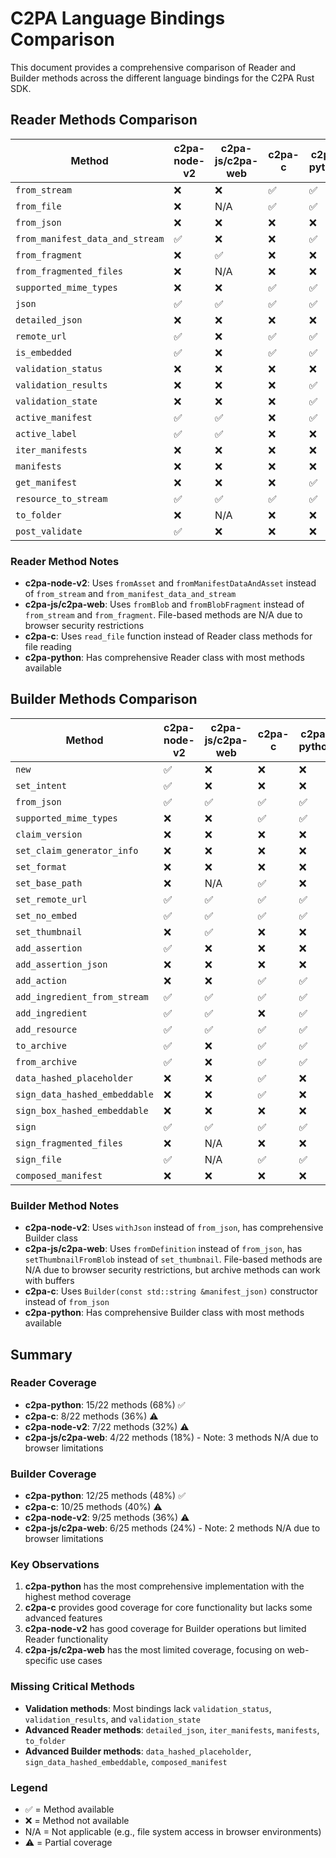 # C2PA Language Bindings Comparison

This document provides a comprehensive comparison of Reader and Builder methods across the different language bindings for the C2PA Rust SDK.

## Reader Methods Comparison

| Method | c2pa-node-v2 | c2pa-js/c2pa-web | c2pa-c | c2pa-python |
|--------|--------------|------------------|--------|-------------|
| `from_stream` | ❌ | ❌ | ✅ | ✅ |
| `from_file` | ❌ | N/A | ✅ | ✅ |
| `from_json` | ❌ | ❌ | ❌ | ❌ |
| `from_manifest_data_and_stream` | ✅ | ❌ | ❌ | ✅ |
| `from_fragment` | ❌ | ✅ | ❌ | ❌ |
| `from_fragmented_files` | ❌ | N/A | ❌ | ❌ |
| `supported_mime_types` | ❌ | ❌ | ✅ | ✅ |
| `json` | ✅ | ✅ | ✅ | ✅ |
| `detailed_json` | ❌ | ❌ | ❌ | ❌ |
| `remote_url` | ✅ | ❌ | ✅ | ✅ |
| `is_embedded` | ✅ | ❌ | ✅ | ✅ |
| `validation_status` | ❌ | ❌ | ❌ | ❌ |
| `validation_results` | ❌ | ❌ | ❌ | ✅ |
| `validation_state` | ❌ | ❌ | ❌ | ✅ |
| `active_manifest` | ✅ | ✅ | ❌ | ✅ |
| `active_label` | ✅ | ✅ | ❌ | ❌ |
| `iter_manifests` | ❌ | ❌ | ❌ | ❌ |
| `manifests` | ❌ | ❌ | ❌ | ❌ |
| `get_manifest` | ❌ | ❌ | ❌ | ✅ |
| `resource_to_stream` | ✅ | ✅ | ✅ | ✅ |
| `to_folder` | ❌ | N/A | ❌ | ❌ |
| `post_validate` | ✅ | ❌ | ❌ | ❌ |

### Reader Method Notes

- **c2pa-node-v2**: Uses `fromAsset` and `fromManifestDataAndAsset` instead of `from_stream` and `from_manifest_data_and_stream`
- **c2pa-js/c2pa-web**: Uses `fromBlob` and `fromBlobFragment` instead of `from_stream` and `from_fragment`. File-based methods are N/A due to browser security restrictions
- **c2pa-c**: Uses `read_file` function instead of Reader class methods for file reading
- **c2pa-python**: Has comprehensive Reader class with most methods available

## Builder Methods Comparison

| Method | c2pa-node-v2 | c2pa-js/c2pa-web | c2pa-c | c2pa-python |
|--------|--------------|------------------|--------|-------------|
| `new` | ✅ | ❌ | ❌ | ❌ |
| `set_intent` | ✅ | ❌ | ❌ | ❌ |
| `from_json` | ✅ | ✅ | ✅ | ✅ |
| `supported_mime_types` | ❌ | ❌ | ✅ | ✅ |
| `claim_version` | ❌ | ❌ | ❌ | ❌ |
| `set_claim_generator_info` | ❌ | ❌ | ❌ | ❌ |
| `set_format` | ❌ | ❌ | ❌ | ❌ |
| `set_base_path` | ❌ | N/A | ✅ | ❌ |
| `set_remote_url` | ✅ | ✅ | ✅ | ✅ |
| `set_no_embed` | ✅ | ✅ | ✅ | ✅ |
| `set_thumbnail` | ❌ | ✅ | ❌ | ❌ |
| `add_assertion` | ✅ | ❌ | ❌ | ❌ |
| `add_assertion_json` | ❌ | ❌ | ❌ | ❌ |
| `add_action` | ❌ | ❌ | ✅ | ✅ |
| `add_ingredient_from_stream` | ✅ | ✅ | ✅ | ✅ |
| `add_ingredient` | ✅ | ✅ | ❌ | ✅ |
| `add_resource` | ✅ | ✅ | ✅ | ✅ |
| `to_archive` | ✅ | ❌ | ✅ | ✅ |
| `from_archive` | ✅ | ❌ | ✅ | ✅ |
| `data_hashed_placeholder` | ❌ | ❌ | ✅ | ❌ |
| `sign_data_hashed_embeddable` | ❌ | ❌ | ✅ | ❌ |
| `sign_box_hashed_embeddable` | ❌ | ❌ | ❌ | ❌ |
| `sign` | ✅ | ✅ | ✅ | ✅ |
| `sign_fragmented_files` | ❌ | N/A | ❌ | ❌ |
| `sign_file` | ✅ | N/A | ✅ | ✅ |
| `composed_manifest` | ❌ | ❌ | ❌ | ❌ |

### Builder Method Notes

- **c2pa-node-v2**: Uses `withJson` instead of `from_json`, has comprehensive Builder class
- **c2pa-js/c2pa-web**: Uses `fromDefinition` instead of `from_json`, has `setThumbnailFromBlob` instead of `set_thumbnail`. File-based methods are N/A due to browser security restrictions, but archive methods can work with buffers
- **c2pa-c**: Uses `Builder(const std::string &manifest_json)` constructor instead of `from_json`
- **c2pa-python**: Has comprehensive Builder class with most methods available

## Summary

### Reader Coverage
- **c2pa-python**: 15/22 methods (68%) ✅
- **c2pa-c**: 8/22 methods (36%) ⚠️
- **c2pa-node-v2**: 7/22 methods (32%) ⚠️
- **c2pa-js/c2pa-web**: 4/22 methods (18%) - Note: 3 methods N/A due to browser limitations

### Builder Coverage
- **c2pa-python**: 12/25 methods (48%) ✅
- **c2pa-c**: 10/25 methods (40%) ⚠️
- **c2pa-node-v2**: 9/25 methods (36%) ⚠️
- **c2pa-js/c2pa-web**: 6/25 methods (24%) - Note: 2 methods N/A due to browser limitations

### Key Observations

1. **c2pa-python** has the most comprehensive implementation with the highest method coverage
2. **c2pa-c** provides good coverage for core functionality but lacks some advanced features
3. **c2pa-node-v2** has good coverage for Builder operations but limited Reader functionality
4. **c2pa-js/c2pa-web** has the most limited coverage, focusing on web-specific use cases

### Missing Critical Methods

- **Validation methods**: Most bindings lack `validation_status`, `validation_results`, and `validation_state`
- **Advanced Reader methods**: `detailed_json`, `iter_manifests`, `manifests`, `to_folder`
- **Advanced Builder methods**: `data_hashed_placeholder`, `sign_data_hashed_embeddable`, `composed_manifest`

### Legend
- ✅ = Method available
- ❌ = Method not available
- N/A = Not applicable (e.g., file system access in browser environments)
- ⚠️ = Partial coverage
